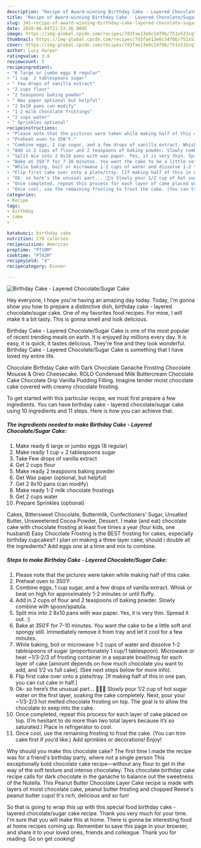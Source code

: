 ```yaml
---
description: "Recipe of Award-winning Birthday Cake - Layered Chocolate/Sugar Cake"
title: "Recipe of Award-winning Birthday Cake - Layered Chocolate/Sugar Cake"
slug: 341-recipe-of-award-winning-birthday-cake-layered-chocolate-sugar-cake
date: 2020-06-04T21:53:36.089Z
image: https://img-global.cpcdn.com/recipes/7d3fae13e6c14f0b/751x532cq70/birthday-cake-layered-chocolatesugar-cake-recipe-main-photo.jpg
thumbnail: https://img-global.cpcdn.com/recipes/7d3fae13e6c14f0b/751x532cq70/birthday-cake-layered-chocolatesugar-cake-recipe-main-photo.jpg
cover: https://img-global.cpcdn.com/recipes/7d3fae13e6c14f0b/751x532cq70/birthday-cake-layered-chocolatesugar-cake-recipe-main-photo.jpg
author: Lucy Harper
ratingvalue: 3.8
reviewcount: 5
recipeingredient:
- "6 large or jumbo eggs 8 regular"
- "1 cup  2 tablespoons sugar"
- " Few drops of vanilla extract"
- "2 cups flour"
- "2 teaspoons baking powder"
- " Wax paper optional but helpful"
- "2 8x10 pans can modify"
- "1-2 milk chocolate frostings"
- "2 cups water"
- " Sprinkles optional"
recipeinstructions:
- "Please note that the pictures were taken while making half of this cake."
- "Preheat oven to 350’F."
- "Combine eggs, 1 cup sugar, and a few drops of vanilla extract. Whisk or beat on high for approximately 1-2 minutes or until fluffy."
- "Add in 2 cups of flour and 2 teaspoons of baking powder. Slowly combine with spoon/spatula."
- "Split mix into 2 8x10 pans with wax paper. Yes, it is very thin. Spread it out. :)"
- "Bake at 350’F for 7-10 minutes. You want the cake to be a little soft and spongy still. Immediately remove it from tray and let it cool for a few minutes."
- "While baking, boil or microwave 1-2 cups of water and dissolve 1-2 tablespoons of sugar (proportionately 1 cup/1 tablespoon). Microwave or heat ~1/3-2/3 of frosting container in a separate bowl/mug for each layer of cake [amount depends on how much chocolate you want to add, and 1/2 vs full cake]. (See next steps below for more info)."
- "Flip first cake over onto a plate/tray. [If making half of this in one pan, you can cut cake in half.]"
- "Ok- so here’s the unusual part... 🤷🏼‍♀️ Slowly pour 1/2 cup of hot sugar water on the first layer, soaking the cake completely. Next, pour your ~1/3-2/3 hot melted chocolate frosting on top. The goal is to allow the chocolate to seep into the cake."
- "Once completed, repeat this process for each layer of cake placed on top. (I’m hesitant to do more than two total layers because it’s so saturated.) Place in refrigerator to cool."
- "Once cool, use the remaining frosting to frost the cake. (You can trim cake first if you’d like.) Add sprinkles or decorations! Enjoy!"
categories:
- Recipe
tags:
- birthday
- cake
- 

katakunci: birthday cake  
nutrition: 279 calories
recipecuisine: American
preptime: "PT10M"
cooktime: "PT42M"
recipeyield: "4"
recipecategory: Dinner

---
```



![Birthday Cake - Layered Chocolate/Sugar Cake](https://img-global.cpcdn.com/recipes/7d3fae13e6c14f0b/751x532cq70/birthday-cake-layered-chocolatesugar-cake-recipe-main-photo.jpg)

Hey everyone, I hope you're having an amazing day today. Today, I'm gonna show you how to prepare a distinctive dish, birthday cake - layered chocolate/sugar cake. One of my favorites food recipes. For mine, I will make it a bit tasty. This is gonna smell and look delicious.

Birthday Cake - Layered Chocolate/Sugar Cake is one of the most popular of recent trending meals on earth. It is enjoyed by millions every day. It is easy, it is quick, it tastes delicious. They're fine and they look wonderful. Birthday Cake - Layered Chocolate/Sugar Cake is something that I have loved my entire life.

Chocolate Birthday Cake with Dark Chocolate Ganache Frosting Chocolate Mousse &amp; Oreo Cheesecake. ROLO Condensed Milk Buttercream Chocolate Cake Chocolate Drip Vanilla Pudding Filling. Imagine tender moist chocolate cake covered with creamy chocolate frosting.


To get started with this particular recipe, we must first prepare a few ingredients. You can have birthday cake - layered chocolate/sugar cake using 10 ingredients and 11 steps. Here is how you can achieve that.

<!--inarticleads1-->

##### The ingredients needed to make Birthday Cake - Layered Chocolate/Sugar Cake:

1. Make ready 6 large or jumbo eggs (8 regular)
1. Make ready 1 cup + 2 tablespoons sugar
1. Take  Few drops of vanilla extract
1. Get 2 cups flour
1. Make ready 2 teaspoons baking powder
1. Get  Wax paper (optional, but helpful)
1. Get 2 8x10 pans (can modify)
1. Make ready 1-2 milk chocolate frostings
1. Get 2 cups water
1. Prepare  Sprinkles (optional)


Cakes, Bittersweet Chocolate, Buttermilk, Confectioners&#39; Sugar, Unsalted Butter, Unsweetened Cocoa Powder, Dessert. I make (and eat) chocolate cake with chocolate frosting at least five times a year (four kids, one husband) Easy Chocolate Frosting is the BEST frosting for cakes, especially birthday cupcakes!! I plan on making a three layer cake; should i double all the ingredients? Add eggs one at a time and mix to combine. 

<!--inarticleads2-->

##### Steps to make Birthday Cake - Layered Chocolate/Sugar Cake:

1. Please note that the pictures were taken while making half of this cake.
1. Preheat oven to 350’F.
1. Combine eggs, 1 cup sugar, and a few drops of vanilla extract. Whisk or beat on high for approximately 1-2 minutes or until fluffy.
1. Add in 2 cups of flour and 2 teaspoons of baking powder. Slowly combine with spoon/spatula.
1. Split mix into 2 8x10 pans with wax paper. Yes, it is very thin. Spread it out. :)
1. Bake at 350’F for 7-10 minutes. You want the cake to be a little soft and spongy still. Immediately remove it from tray and let it cool for a few minutes.
1. While baking, boil or microwave 1-2 cups of water and dissolve 1-2 tablespoons of sugar (proportionately 1 cup/1 tablespoon). Microwave or heat ~1/3-2/3 of frosting container in a separate bowl/mug for each layer of cake [amount depends on how much chocolate you want to add, and 1/2 vs full cake]. (See next steps below for more info).
1. Flip first cake over onto a plate/tray. [If making half of this in one pan, you can cut cake in half.]
1. Ok- so here’s the unusual part... 🤷🏼‍♀️ Slowly pour 1/2 cup of hot sugar water on the first layer, soaking the cake completely. Next, pour your ~1/3-2/3 hot melted chocolate frosting on top. The goal is to allow the chocolate to seep into the cake.
1. Once completed, repeat this process for each layer of cake placed on top. (I’m hesitant to do more than two total layers because it’s so saturated.) Place in refrigerator to cool.
1. Once cool, use the remaining frosting to frost the cake. (You can trim cake first if you’d like.) Add sprinkles or decorations! Enjoy!


Why should you make this chocolate cake? The first time I made the recipe was for a friend&#39;s birthday party, where not a single person This exceptionally bold chocolate cake recipe—without any flour to get in the way of the soft texture and intense chocolatey. This chocolate birthday cake recipe calls for dark chocolate in the ganache to balance out the sweetness of the Nutella. This Peanut Butter Chocolate Layer Cake recipe is made with layers of moist chocolate cake, peanut butter frosting and chopped Reese&#39;s peanut butter cups! It&#39;s rich, delicious and so fun! 

So that is going to wrap this up with this special food birthday cake - layered chocolate/sugar cake recipe. Thank you very much for your time. I'm sure that you will make this at home. There is gonna be interesting food at home recipes coming up. Remember to save this page in your browser, and share it to your loved ones, friends and colleague. Thank you for reading. Go on get cooking!
